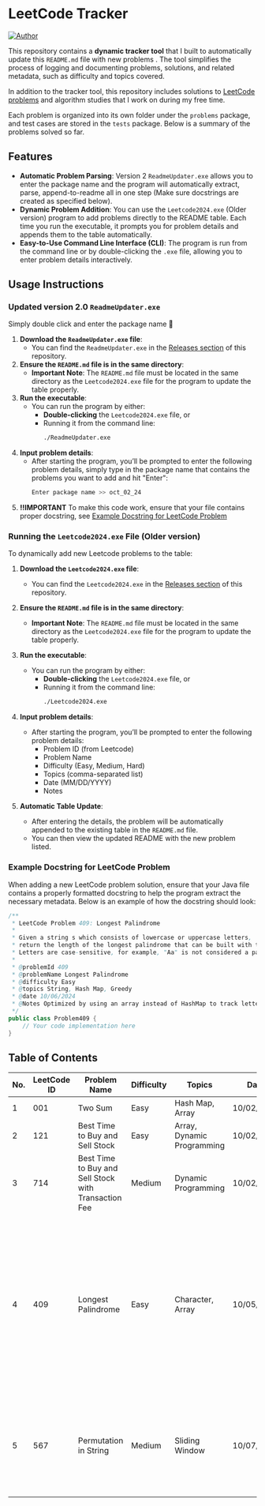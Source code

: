 # LeetCode Tracker

[![Author](https://img.shields.io/badge/Author-Shangjie%20Zheng-blue)](mailto:shangjiehz@gmail.com)

This repository contains a **dynamic tracker tool** that I built to automatically update this `README.md` file with new problems . The tool simplifies the process of logging and documenting problems, solutions, and related metadata, such as difficulty and topics covered.

In addition to the tracker tool, this repository includes solutions to [LeetCode problems](#table-of-contents) and algorithm studies that I work on during my free time. 

Each problem is organized into its own folder under the `problems` package, and test cases are stored in the `tests` package. Below is a summary of the problems solved so far.



## Features
- **Automatic Problem Parsing**: Version 2 `ReadmeUpdater.exe` allows you to enter the package name and the program will automatically extract, parse, append-to-readme all in one step (Make sure docstrings are created as specified below).
- **Dynamic Problem Addition**: You can use the `Leetcode2024.exe` (Older version) program to add problems directly to the README table. Each time you run the executable, it prompts you for problem details and appends them to the table automatically.
- **Easy-to-Use Command Line Interface (CLI)**: The program is run from the command line or by double-clicking the `.exe` file, allowing you to enter problem details interactively.

## Usage Instructions

### Updated version 2.0 `ReadmeUpdater.exe`
Simply double click and enter the package name 🚀
1. **Download the `ReadmeUpdater.exe` file**:
   - You can find the `ReadmeUpdater.exe` in the [Releases section](#) of this repository.
2. **Ensure the `README.md` file is in the same directory**:
   - **Important Note**: The `README.md` file must be located in the same directory as the `Leetcode2024.exe` file for the program to update the table properly.
3. **Run the executable**:
   - You can run the program by either:
      - **Double-clicking** the `Leetcode2024.exe` file, or
      - Running it from the command line:
        ```bash
        ./ReadmeUpdater.exe
        ```
4. **Input problem details**:
   - After starting the program, you’ll be prompted to enter the following problem details, simply type in the package name that contains the problems you want to add and hit "Enter":
     ```bash
     Enter package name >> oct_02_24
     ```
5. **‼️IMPORTANT** To make this code work, ensure that your file contains proper docstring, see [Example Docstring for LeetCode Problem](#example-docstring-for-leetcode-problem)
   
### Running the `Leetcode2024.exe` File (Older version)
To dynamically add new Leetcode problems to the table:
1. **Download the `Leetcode2024.exe` file**:
   - You can find the `Leetcode2024.exe` in the [Releases section](#) of this repository.

2. **Ensure the `README.md` file is in the same directory**:
   - **Important Note**: The `README.md` file must be located in the same directory as the `Leetcode2024.exe` file for the program to update the table properly.

3. **Run the executable**:
   - You can run the program by either:
      - **Double-clicking** the `Leetcode2024.exe` file, or
      - Running it from the command line:
        ```bash
        ./Leetcode2024.exe
        ```

4. **Input problem details**:
   - After starting the program, you’ll be prompted to enter the following problem details:
      - Problem ID (from Leetcode)
      - Problem Name
      - Difficulty (Easy, Medium, Hard)
      - Topics (comma-separated list)
      - Date (MM/DD/YYYY)
      - Notes

5. **Automatic Table Update**:
   - After entering the details, the problem will be automatically appended to the existing table in the `README.md` file.
   - You can then view the updated README with the new problem listed.


### Example Docstring for LeetCode Problem

When adding a new LeetCode problem solution, ensure that your Java file contains a properly formatted docstring to help the program extract the necessary metadata. Below is an example of how the docstring should look:

```java
/**
 * LeetCode Problem 409: Longest Palindrome
 * 
 * Given a string s which consists of lowercase or uppercase letters,
 * return the length of the longest palindrome that can be built with those letters.
 * Letters are case-sensitive, for example, "Aa" is not considered a palindrome.
 * 
 * @problemId 409
 * @problemName Longest Palindrome
 * @difficulty Easy
 * @topics String, Hash Map, Greedy
 * @date 10/06/2024
 * @Notes Optimized by using an array instead of HashMap to track letter frequencies.
 */
public class Problem409 {
    // Your code implementation here
}
```


## Table of Contents
| No. | LeetCode ID | Problem Name       | Difficulty | Topics                     | Date       | Notes                       |
|-----|-------------|--------------------|------------|----------------------------|------------|-----------------------------|
| 1   | 001         | Two Sum             | Easy      | Hash Map, Array            | 10/02/2024 | 😛                         |
| 2 | 121 | Best Time to Buy and Sell Stock | Easy | Array, Dynamic Programming | 10/02/2024 |  |
| 3 | 714 | Best Time to Buy and Sell Stock with Transaction Fee | Medium | Dynamic Programming        | 10/02/2024 | Used 2 arrays to represent the buy-hold states |
| 4 | 409 | Longest Palindrome | Easy | Character, Array           | 10/05/2024 | Used an array to represent the number of appearance rather than HashMap to enhance time and space complexity. Notice that in ASCII code, A-Z is 65 - 90, and a-z is 97 - 122 || 5 | 409 | Longest Palindrome | Easy | BFS, DFS, Dynamic Programming | 10/05/2024 | Used an array to represent the number of appearance rather than HashMap to enhance time and space complexity. Notice that in ASCII code, A-Z is 65 - 90, and a-z is 97 - 122 |
| 5 | 567 | Permutation in String | Medium | Sliding Window | 10/07/2024 | Create a sliding window, every time you move, you remove the first, and add the one after the last. |
